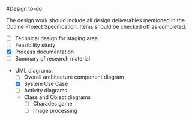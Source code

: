 #Design to-do 

The design work should include all design deliverables mentioned in the Outline Project Specification.
Items should be checked off as completed.

* [ ] Technical design for staging area
* [ ] Feasibility study
* [x] Process documentation
* [ ] Summary of research material
* UML diagrams:
  * [ ] Overall architecture component diagram
  * [x] System Use Case
  * [ ] Activity diagrams
  * Class and Object diagrams
    * [ ] Charades game
	* [ ] Image processing